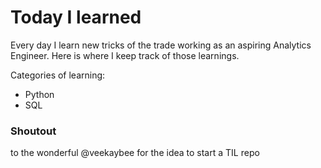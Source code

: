 # Today I learned

Every day I learn new tricks of the trade working as an aspiring Analytics Engineer. Here is where I keep track of those learnings. 

Categories of learning: 
* Python
* SQL

### Shoutout 
to the wonderful @veekaybee for the idea to start a TIL repo
